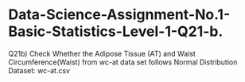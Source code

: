 # Data-Science-Assignment-No.1-Basic-Statistics-Level-1-Q21-b.
Q21b) Check Whether the Adipose Tissue (AT) and Waist Circumference(Waist) from wc-at data set follows Normal Distribution Dataset: wc-at.csv
